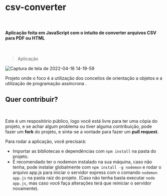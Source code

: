 <h1>csv-converter</h1>
  <br>
<h4>Aplicação feita em JavaScript com o intuito de converter arquivos CSV para PDF ou HTML</h4>
  <br>
  
>Aplicação
  
  ![Captura de tela de 2022-04-18 14-19-59](https://user-images.githubusercontent.com/99812176/163849118-c37b845e-fb41-495c-800f-e9dc7eb4bdf2.png)


<div align="left">
Projeto onde o foco é a utilização dos conceitos de orientação a objetos e a utilização de programação assíncrona .
</div>


<h2> Quer contribuir? </h2>
 <br>
 
 Este é um respositório público, logo você está livre para ter uma cópia do projeto,  e se achar algum problema ou tiver alguma contribuição, pode fazer um **fork** do projeto, e sinta-se a vontade para fazer um **pull request**.
 
 Para rodar a aplicação, você precisará:
 - Importar as bibliotecas e dependências com <code>npm install</code> na pasta do projeto.
 - É recomendado ter o nodemon instalado na sua máquina, caso não tenha, pode instalar globalmente com  <code>npm install -g nodemon</code> e rodar o arquivo app.js para iniciar o servidor express com o comando <code>nodemon app.js</code> na pasta raiz do projeto. (Caso não tenha basta executar  <code>node app.js</code>, mas caso você faça alterações terá que reiniciar o servidor novamente).
